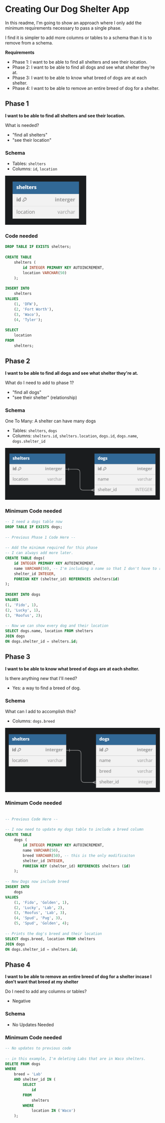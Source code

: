 # Creating Our Dog Shelter App

In this readme, I'm going to show an approach where I only add the minimum requirements necessary to pass a single phase.

I find it is simpler to add more columns or tables to a schema than it is to remove from a schema.


**Requirements**
- Phase 1: I want to be able to find all shelters and see their location.
- Phase 2: I want to be able to find all dogs and see what shelter they're at.
- Phase 3: I want to be able to know what breed of dogs are at each shelter.
- Phase 4: I want to be able to remove an entire breed of dog for a shelter.


## Phase 1

**I want to be able to find all shelters and see their location.**

What is needed?
- "find all shelters"
- "see their location"


### Schema
- Tables: `shelters`
- Columns: `id`, `location`

![alt text](image.png)


### Code needed

```SQL
DROP TABLE IF EXISTS shelters;

CREATE TABLE
    shelters (
        id INTEGER PRIMARY KEY AUTOINCREMENT,
        location VARCHAR(50)
    );

INSERT INTO
    shelters
VALUES
    (1, 'DFW'),
    (2, 'Fort Worth'),
    (3, 'Waco'),
    (4, 'Tyler');

SELECT
    location
FROM
    shelters;
```

## Phase 2

**I want to be able to find all dogs and see what shelter they're at.**

What do I need to add to phase 1?
- "find all dogs"
- "see their shelter" (relationship)

### Schema
One To Many: A shelter can have many dogs
- Tables: `shelters`, `dogs`
- Columns: `shelters.id`, `shelters.location`, `dogs.id`, `dogs.name`, `dogs.shelter_id`

![alt text](image-1.png)


### Minimum Code needed

```SQL
-- I need a dogs table now
DROP TABLE IF EXISTS dogs;

-- Previous Phase 1 Code Here --

-- Add the minimum required for this phase
-- I can always add more later.
CREATE TABLE dogs(
    id INTEGER PRIMARY KEY AUTOINCREMENT,
    name VARCHAR(50), -- I'm including a name so that I don't have to refer to dogs by an ID in real life.
    shelter_id INTEGER,
    FOREIGN KEY (shelter_id) REFERENCES shelters(id)
);

INSERT INTO dogs
VALUES
(1, 'Fido', 1),
(2, 'Lucky', 1),
(3, 'Roofus', 2);

-- Now we can show every dog and their location
SELECT dogs.name, location FROM shelters
JOIN dogs
ON dogs.shelter_id = shelters.id;

```


## Phase 3

**I want to be able to know what breed of dogs are at each shelter.**

Is there anything new that I'll need?
- Yes: a way to find a breed of dog.

### Schema
What can I add to accomplish this?
- Columns: `dogs.breed`

![alt text](image-3.png)


### Minimum Code needed
```SQL

-- Previous Code Here --

-- I now need to update my dogs table to include a breed column
CREATE TABLE
    dogs (
        id INTEGER PRIMARY KEY AUTOINCREMENT,
        name VARCHAR(50),
        breed VARCHAR(50), -- this is the only modificaiton
        shelter_id INTEGER,
        FOREIGN KEY (shelter_id) REFERENCES shelters (id)
    );

-- New Dogs now include breed
INSERT INTO
    dogs
VALUES
    (1, 'Fido', 'Golden', 1),
    (2, 'Lucky', 'Lab', 2),
    (3, 'Roofus', 'Lab', 3),
    (4, 'Spud', 'Pug', 3),
    (5, 'Spud', 'Golden', 4);

-- Prints the dog's breed and their location
SELECT dogs.breed, location FROM shelters
JOIN dogs
ON dogs.shelter_id = shelters.id;
```
## Phase 4

**I want to be able to remove an entire breed of dog for a shelter incase I don't want that breed at my shelter**

Do I need to add any columns or tables?
- Negative

### Schema
- No Updates Needed


### Minimum Code needed
```SQL
-- No updates to previous code

-- in this example, I'm deleting Labs that are in Waco shelters.
DELETE FROM dogs
WHERE
    breed = 'Lab'
    AND shelter_id IN (
        SELECT
            id
        FROM
            shelters
        WHERE
            location IN ('Waco')
    );
````
